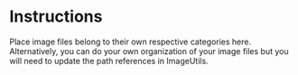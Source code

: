 # Instructions

Place image files belong to their own respective categories here. Alternatively, you can do your own organization of your image files but you will need to
update the path references in ImageUtils.
